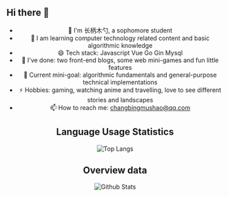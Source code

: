 ## Hi there 👋

<div style="text-align: center">
  
- 🔭 I'm 长柄木勺, a sophomore student
- 🌱 I am learning computer technology related content and basic algorithmic knowledge
- 😄 Tech stack: Javascript Vue Go Gin Mysql
- 💬 I've done: two front-end blogs, some web mini-games and fun little features
- 🤔 Current mini-goal: algorithmic fundamentals and general-purpose technical implementations
- ⚡ Hobbies: gaming, watching anime and travelling, love to see different stories and landscapes
- 📫 How to reach me: changbingmushao@qq.com

## Language Usage Statistics

![Top Langs](https://github-readme-stats.vercel.app/api/top-langs/?username=shaozicln&layout=compact&theme=tokyonight)

## Overview data
![Github Stats](https://github-readme-stats.vercel.app/api?username=shaozicln&show_icons=true&theme=dark&count_private=true)


</div>

